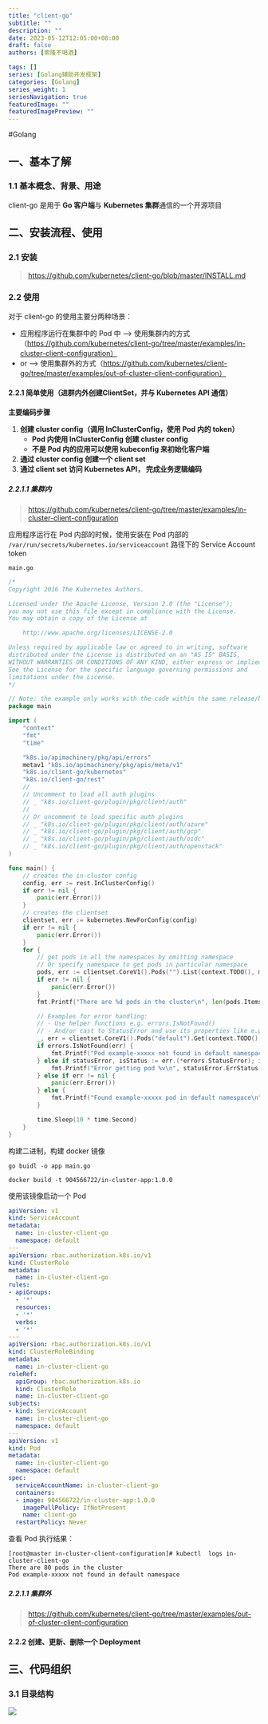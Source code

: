 ```yaml
---
title: "client-go"
subtitle: ""
description: ""
date: 2023-05-12T12:05:00+08:00
draft: false
authors: [索隆不喝酒]

tags: []
series: [Golang辅助开发框架]
categories: [Golang]
series_weight: 1
seriesNavigation: true
featuredImage: ""
featuredImagePreview: ""
---
```

<!--more-->
#Golang 

## 一、基本了解

### 1.1 基本概念、背景、用途

client-go 是用于 **Go 客户端**与 **Kubernetes 集群**通信的一个开源项目

## 二、安装流程、使用

### 2.1 安装

> https://github.com/kubernetes/client-go/blob/master/INSTALL.md


### 2.2 使用

对于 client-go 的使用主要分两种场景：

- 应用程序运行在集群中的 Pod 中 --> 使用集群内的方式（https://github.com/kubernetes/client-go/tree/master/examples/in-cluster-client-configuration）
- or --> 使用集群外的方式（https://github.com/kubernetes/client-go/tree/master/examples/out-of-cluster-client-configuration）

#### 2.2.1 简单使用（进群内外创建ClientSet，并与 Kubernetes API 通信）

**主要编码步骤**

1. **创建 cluster config（调用 InClusterConfig，使用 Pod 内的 token）**
   - **Pod 内使用 InClusterConfig 创建 cluster config**
   - **不是 Pod 内的应用可以使用 kubeconfig 来初始化客户端**
2. **通过 cluster config 创建一个 client set**
3. **通过 client set 访问 Kubernetes API， 完成业务逻辑编码**

##### 2.2.1.1 集群内

> https://github.com/kubernetes/client-go/tree/master/examples/in-cluster-client-configuration

应用程序运行在 Pod 内部的时候，使用安装在 Pod 内部的 `/var/run/secrets/kubernetes.io/serviceaccount` 路径下的 Service Account token

`main.go`

```go
/*
Copyright 2016 The Kubernetes Authors.

Licensed under the Apache License, Version 2.0 (the "License");
you may not use this file except in compliance with the License.
You may obtain a copy of the License at

    http://www.apache.org/licenses/LICENSE-2.0

Unless required by applicable law or agreed to in writing, software
distributed under the License is distributed on an "AS IS" BASIS,
WITHOUT WARRANTIES OR CONDITIONS OF ANY KIND, either express or implied.
See the License for the specific language governing permissions and
limitations under the License.
*/

// Note: the example only works with the code within the same release/branch.
package main

import (
	"context"
	"fmt"
	"time"

	"k8s.io/apimachinery/pkg/api/errors"
	metav1 "k8s.io/apimachinery/pkg/apis/meta/v1"
	"k8s.io/client-go/kubernetes"
	"k8s.io/client-go/rest"
	//
	// Uncomment to load all auth plugins
	// _ "k8s.io/client-go/plugin/pkg/client/auth"
	//
	// Or uncomment to load specific auth plugins
	// _ "k8s.io/client-go/plugin/pkg/client/auth/azure"
	// _ "k8s.io/client-go/plugin/pkg/client/auth/gcp"
	// _ "k8s.io/client-go/plugin/pkg/client/auth/oidc"
	// _ "k8s.io/client-go/plugin/pkg/client/auth/openstack"
)

func main() {
	// creates the in-cluster config
	config, err := rest.InClusterConfig()
	if err != nil {
		panic(err.Error())
	}
	// creates the clientset
	clientset, err := kubernetes.NewForConfig(config)
	if err != nil {
		panic(err.Error())
	}
	for {
		// get pods in all the namespaces by omitting namespace
		// Or specify namespace to get pods in particular namespace
		pods, err := clientset.CoreV1().Pods("").List(context.TODO(), metav1.ListOptions{})
		if err != nil {
			panic(err.Error())
		}
		fmt.Printf("There are %d pods in the cluster\n", len(pods.Items))

		// Examples for error handling:
		// - Use helper functions e.g. errors.IsNotFound()
		// - And/or cast to StatusError and use its properties like e.g. ErrStatus.Message
		_, err = clientset.CoreV1().Pods("default").Get(context.TODO(), "example-xxxxx", metav1.GetOptions{})
		if errors.IsNotFound(err) {
			fmt.Printf("Pod example-xxxxx not found in default namespace\n")
		} else if statusError, isStatus := err.(*errors.StatusError); isStatus {
			fmt.Printf("Error getting pod %v\n", statusError.ErrStatus.Message)
		} else if err != nil {
			panic(err.Error())
		} else {
			fmt.Printf("Found example-xxxxx pod in default namespace\n")
		}

		time.Sleep(10 * time.Second)
	}
}
```

构建二进制，构建 docker 镜像

```
go buidl -o app main.go
```

```
docker build -t 904566722/in-cluster-app:1.0.0 
```

使用该镜像启动一个 Pod

```yaml
apiVersion: v1
kind: ServiceAccount
metadata:
  name: in-cluster-client-go
  namespace: default
---
apiVersion: rbac.authorization.k8s.io/v1
kind: ClusterRole
metadata:
  name: in-cluster-client-go
rules:
- apiGroups:
  - '*'
  resources:
  - '*'
  verbs:
  - '*'
---
apiVersion: rbac.authorization.k8s.io/v1
kind: ClusterRoleBinding
metadata:
  name: in-cluster-client-go
roleRef:
  apiGroup: rbac.authorization.k8s.io
  kind: ClusterRole
  name: in-cluster-client-go
subjects:
- kind: ServiceAccount
  name: in-cluster-client-go
  namespace: default
---
apiVersion: v1
kind: Pod
metadata:
  name: in-cluster-client-go
  namespace: default
spec:
  serviceAccountName: in-cluster-client-go
  containers:
  - image: 904566722/in-cluster-app:1.0.0 
    imagePullPolicy: IfNotPresent
    name: client-go
  restartPolicy: Never
```

查看 Pod 执行结果：

```shell
[root@master in-cluster-client-configuration]# kubectl  logs in-cluster-client-go
There are 80 pods in the cluster
Pod example-xxxxx not found in default namespace
```

##### 2.2.1.1 集群外

> https://github.com/kubernetes/client-go/tree/master/examples/out-of-cluster-client-configuration

#### 2.2.2 创建、更新、删除一个 Deployment



## 三、代码组织

### 3.1 目录结构

![](images/posts/Pasted%20image%2020230512121939.png)
